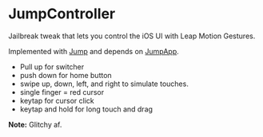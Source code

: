 
# JumpController

Jailbreak tweak that lets you control the iOS UI with Leap Motion Gestures.

Implemented with [Jump](https://github.com/Shrugs/Jump) and depends on [JumpApp](https://github.com/Shrugs/JumpApp).

- Pull up for switcher
- push down for home button
- swipe up, down, left, and right to simulate touches.
- single finger = red cursor
- keytap for cursor click
- keytap and hold for long touch and drag

**Note:** Glitchy af.